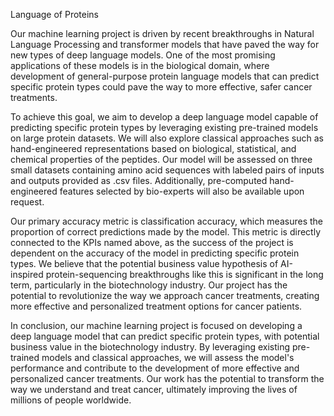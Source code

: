Language of Proteins

Our machine learning project is driven by recent breakthroughs in Natural Language Processing and transformer models that have paved the way for new types of deep language models. One of the most promising applications of these models is in the biological domain, where development of general-purpose protein language models that can predict specific protein types could pave the way to more effective, safer cancer treatments.

To achieve this goal, we aim to develop a deep language model capable of predicting specific protein types by leveraging existing pre-trained models on large protein datasets. We will also explore classical approaches such as hand-engineered representations based on biological, statistical, and chemical properties of the peptides. Our model will be assessed on three small datasets containing amino acid sequences with labeled pairs of inputs and outputs provided as .csv files. Additionally, pre-computed hand-engineered features selected by bio-experts will also be available upon request.

Our primary accuracy metric is classification accuracy, which measures the proportion of correct predictions made by the model. This metric is directly connected to the KPIs named above, as the success of the project is dependent on the accuracy of the model in predicting specific protein types. We believe that the potential business value hypothesis of AI-inspired protein-sequencing breakthroughs like this is significant in the long term, particularly in the biotechnology industry. Our project has the potential to revolutionize the way we approach cancer treatments, creating more effective and personalized treatment options for cancer patients.

In conclusion, our machine learning project is focused on developing a deep language model that can predict specific protein types, with potential business value in the biotechnology industry. By leveraging existing pre-trained models and classical approaches, we will assess the model's performance and contribute to the development of more effective and personalized cancer treatments. Our work has the potential to transform the way we understand and treat cancer, ultimately improving the lives of millions of people worldwide.